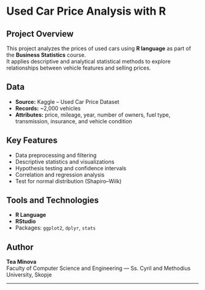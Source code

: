 # Used Car Price Analysis with R

## Project Overview
This project analyzes the prices of used cars using **R language** as part of the **Business Statistics** course.  
It applies descriptive and analytical statistical methods to explore relationships between vehicle features and selling prices.

## Data
- **Source:** Kaggle – Used Car Price Dataset  
- **Records:** ~2,000 vehicles  
- **Attributes:** price, mileage, year, number of owners, fuel type, transmission, insurance, and vehicle condition

## Key Features
- Data preprocessing and filtering  
- Descriptive statistics and visualizations  
- Hypothesis testing and confidence intervals  
- Correlation and regression analysis  
- Test for normal distribution (Shapiro–Wilk)

## Tools and Technologies
- **R Language**
- **RStudio**
- Packages: `ggplot2`, `dplyr`, `stats`

## Author
**Tea Minova**  
Faculty of Computer Science and Engineering — Ss. Cyril and Methodius University, Skopje

---

